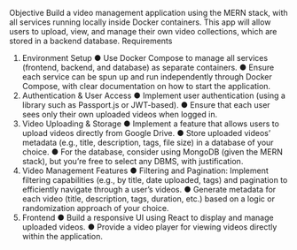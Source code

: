 Objective
Build a video management application using the MERN stack, with all services running locally
inside Docker containers. This app will allow users to upload, view, and manage their own
video collections, which are stored in a backend database.
Requirements
1. Environment Setup
● Use Docker Compose to manage all services (frontend, backend, and database) as
separate containers.
● Ensure each service can be spun up and run independently through Docker Compose,
with clear documentation on how to start the application.
2. Authentication & User Access
● Implement user authentication (using a library such as Passport.js or JWT-based).
● Ensure that each user sees only their own uploaded videos when logged in.
3. Video Uploading & Storage
● Implement a feature that allows users to upload videos directly from Google Drive.
● Store uploaded videos’ metadata (e.g., title, description, tags, file size) in a database of
your choice.
● For the database, consider using MongoDB (given the MERN stack), but you’re free to
select any DBMS, with justification.
4. Video Management Features
● Filtering and Pagination: Implement filtering capabilities (e.g., by title, date uploaded,
tags) and pagination to efficiently navigate through a user’s videos.
● Generate metadata for each video (title, description, tags, duration, etc.) based on a
logic or randomization approach of your choice.
5. Frontend
● Build a responsive UI using React to display and manage uploaded videos.
● Provide a video player for viewing videos directly within the application.
